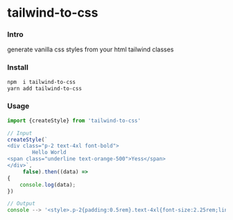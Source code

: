 # tailwind-to-css

### Intro
generate vanilla css styles from your html tailwind classes

### Install

```bash
npm  i tailwind-to-css
yarn add tailwind-to-css
```

### Usage

```js
import {createStyle} from 'tailwind-to-css'

// Input
createStyle(`
<div class="p-2 text-4xl font-bold">
        Hello World
<span class="underline text-orange-500">Yess</span>
</div>`,
     false).then((data) =>
{
    console.log(data);
})

// Output
console --> '<style>.p-2{padding:0.5rem}.text-4xl{font-size:2.25rem;line-height:2.5rem}.font-bold{font-weight:700}.text-orange-500{--tw-text-opacity:1;color:rgb(249 115 22 / var(--tw-text-opacity))}.underline{-webkit-text-decoration-line:underline;text-decoration-line:underline}</style>'
```